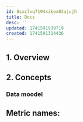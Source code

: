 ```yaml
---
id: 8sxc7vq7194xikox03ajujh
title: Docs
desc: ''
updated: 1741591939719
created: 1741591314436
---
```


## 1. Overview

## 2. Concepts

### Data moodel

Metric names:
-

